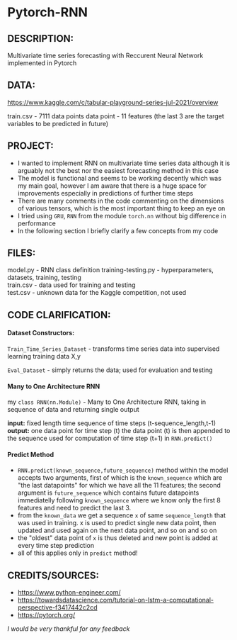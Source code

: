 # Pytorch-RNN

## DESCRIPTION: 
Multivariate time series forecasting with Reccurent Neural Network implemented in Pytorch

## DATA: 

https://www.kaggle.com/c/tabular-playground-series-jul-2021/overview

train.csv - 7111 data points
data point - 11 features (the last 3 are the target variables to be predicted in future)


## PROJECT:

- I wanted to implement RNN on multivariate time series data although it is arguably not the best nor the easiest forecasting method in this case
- The model is functional and seems to be working decently which was my main goal, however I am aware that there is a huge space for improvements especially in predictions of further time steps 
- There are many comments in the code commenting on the dimensions of various tensors, which is the most important thing to keep an eye on
- I tried using <code>GRU</code>, <code>RNN</code> from the module <code>torch.nn</code> without big difference in performance
- In the following section I briefly clarify a few concepts from my code

## FILES:
model.py - RNN class definition
training-testing.py - hyperparameters, datasets, training, testing</br>
train.csv - data used for training and testing</br>
test.csv - unknown data for the Kaggle competition, not used

## CODE CLARIFICATION: 
#### Dataset Constructors: 

<code>Train_Time_Series_Dataset</code> - transforms time series data into supervised learning training data X,y

<code>Eval_Dataset</code> - simply returns the data; used for evaluation and testing 


#### Many to One Architecture RNN

my <code>class RNN(nn.Module)</code> - Many to One Architecture RNN, taking in sequence of data and returning single output </br>

<b>input:</b> fixed length time sequence of time steps (t-sequence_length,t-1) </br>
<b>output:</b> one data point for time step (t)
the data point (t) is then appended to the sequence used for computation of time step (t+1) in <code>RNN.predict()</code>

#### Predict Method

- <code>RNN.predict(known_sequence,future_sequence)</code> method within the model accepts two arguments, first of which is the <code>known_sequence</code> which are "the last datapoints" for which we have all the 11 features; the second argument is <code>future_sequence</code> which contains future datapoints immediatelly following <code>known_sequence</code> where we know only the first 8 features and need to predict the last 3.
- from the <code>known_data</code> we get a sequence <code>x</code> of same <code>sequence_length</code> that was used in training. <coe>x</code> is used to predict single new data point, then updated and used again on the next data point, and so on and so on
- the "oldest" data point of <code>x</code> is thus deleted and new point is added at every time step prediction
- all of this applies only in <code>predict</code> method!


## CREDITS/SOURCES:
- https://www.python-engineer.com/
- https://towardsdatascience.com/tutorial-on-lstm-a-computational-perspective-f3417442c2cd
- https://pytorch.org/

<i>I would be very thankful for any feedback</i>
